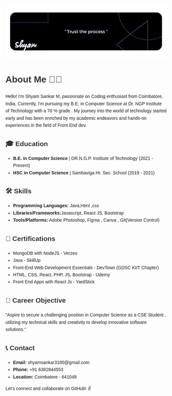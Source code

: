 ![Header](_B06E083B-4D41-4DA0-B6DA-921DED08F616_-removebg-preview.png)

<body style="font-family: Arial, sans-serif; line-height: 1.6; margin: 20px;">
    <h1 style="color: #333;">About Me 👨‍💻</h1>
    <p>Hello! I'm Shyam Sankar M, passionate on Coding enthusiast from Coimbatore, India. Currently, I'm pursuing my B.E. in Computer Science at Dr. NGP Institute of Technology with a 70 % grade . My journey into the world of technology started early and has been enriched by my academic endeavors and hands-on experiences in the field of Front End dev.</p>
    
  <h2 style="color: #333;">🎓 Education</h2>
    <ul>
        <li><strong>B.E. in Computer Science</strong> | DR.N.G.P. Institute of Technology (2021 - Present)</li>
        <li><strong>HSC in Computer Science</strong> | Sambaviga Hr. Sec. School (2019 - 2021)</li>
    </ul>
    

    
  <h2 style="color: #333;">🛠️ Skills</h2>
    <ul>
        <li><strong>Programming Languages:</strong> Java,Html ,css </li>
        <li><strong>Libraries/Frameworks:</strong>Javascript, React JS, Bootstrap</li>
        <li><strong>Tools/Platforms:</strong> Adobe Photoshop, Figma , Canva , Git(Version Control)</li>
    </ul>
    
  <h2 style="color: #333;">📜 Certifications</h2>
    <ul>
        <li>MongoDB with NodeJS - Verzeo</li>
        <li>Java - SkillUp</li>
        <li>Front-End Web Development Essentials - DevTown (GDSC KIIT Chapter)</li>
        <li>HTML, CSS, React, PHP, JS, Bootstrap - Udemy</li>
        <li>Front End Apps with React Js - YardStick</li>
    </ul>
    <h2 style="color: #333;">🎯 Career Objective</h2>
  <p>"Aspire to secure a challenging position in Computer Science as a CSE Student , utilizing my technical skills and creativity to develop innovative software solutions."</p>
    
  <h2 style="color: #333;">📞 Contact</h2>
    <ul>
        <li><strong>Email:</strong> shyamsankar3100@gmail.com</li>
        <li><strong>Phone:</strong> +91 6382844553</li>
        <li><strong>Location:</strong> Coimbatore - 641048</li>
    </ul>
    
  <p>Let's connect and collaborate on GitHub! ✌️</p>
</body>




